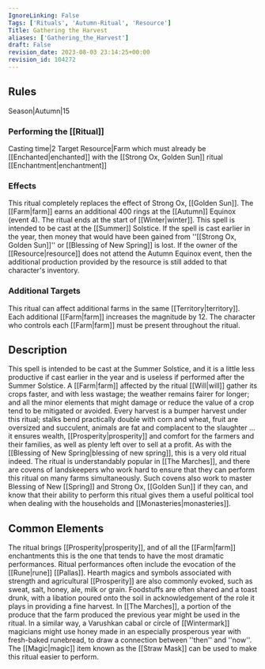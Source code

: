 ```yaml
---
IgnoreLinking: False
Tags: ['Rituals', 'Autumn-Ritual', 'Resource']
Title: Gathering the Harvest
aliases: ['Gathering_the_Harvest']
draft: False
revision_date: 2023-08-03 23:14:25+00:00
revision_id: 104272
---
```


## Rules
Season|Autumn|15
### Performing the [[Ritual]]
Casting time|2 Target Resource|Farm which must already be [[Enchanted|enchanted]] with the [[Strong Ox, Golden Sun]] ritual
[[Enchantment|enchantment]]
### Effects
This ritual completely replaces the effect of Strong Ox, [[Golden Sun]].
The [[Farm|farm]] earns an additional 400 rings at the [[Autumn]] Equinox (event 4). The ritual ends at the start of [[Winter|winter]]. 
This spell is intended to be cast at the [[Summer]] Solstice. If the spell is cast earlier in the year, then money that would have been gained from ''[[Strong Ox, Golden Sun]]'' or [[Blessing of New Spring]] is lost. 
If the owner of the [[Resource|resource]] does not attend the Autumn Equinox event, then the additional production provided by the resource is still added to that character's inventory.
### Additional Targets
This ritual can affect additional farms in the same [[Territory|territory]]. Each additional [[Farm|farm]] increases the magnitude by 12. The character who controls each [[Farm|farm]] must be present throughout the ritual.
## Description
This spell is intended to be cast at the Summer Solstice, and it is a little less productive if cast earlier in the year and is useless if performed after the Summer Solstice. A [[Farm|farm]] affected by the ritual [[Will|will]] gather its crops faster, and with less wastage; the weather remains fairer for longer; and all the minor elements that might damage or reduce the value of a crop tend to be mitigated or avoided. Every harvest is a bumper harvest under this ritual; stalks bend practically double with corn and wheat, fruit are oversized and succulent, animals are fat and complacent to the slaughter ... it ensures wealth, [[Prosperity|prosperity]] and comfort for the farmers and their families, as well as plenty left over to sell at a profit. 
As with the [[Blessing of New Spring|blessing of new spring]], this is a very old ritual indeed. The ritual is understandably popular in [[The Marches]], and there are covens of landskeepers who work hard to ensure that they can perform this ritual on many farms simultaneously. Such covens also work to master Blessing of New [[Spring]] and Strong Ox, [[Golden Sun]] if they can, and know that their ability to perform this ritual gives them a useful political tool when dealing with the households and [[Monasteries|monasteries]].
## Common Elements
The ritual brings [[Prosperity|prosperity]], and of all the [[Farm|farm]] enchantments this is the one that tends to have the most dramatic performances. Ritual performances often include the evocation of the [[Rune|rune]] [[Pallas]]. Hearth magics and symbols associated with strength and agricultural [[Prosperity]] are also commonly evoked, such as sweat, salt, honey, ale, milk or grain. Foodstuffs are often shared and a toast drunk, with a libation poured onto the soil in acknowledgement of the role it plays in providing a fine harvest.
In [[The Marches]], a portion of the produce that the farm produced the previous year might be used in the ritual. In a similar way, a Varushkan cabal or circle of [[Wintermark]] magicians might use honey made in an especially prosperous year with fresh-baked runebread, to draw a connection between ''then'' and ''now''.
The [[Magic|magic]] item known as the [[Straw Mask]] can be used to make this ritual easier to perform.